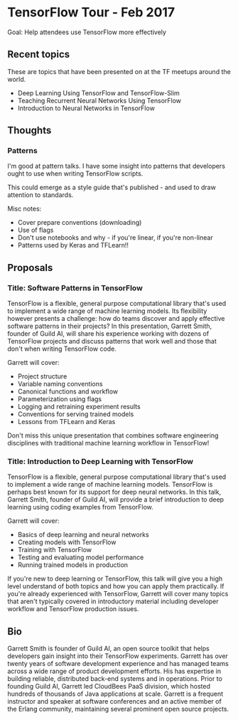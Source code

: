 # TensorFlow Tour - Feb 2017

Goal: Help attendees use TensorFlow more effectively

## Recent topics

These are topics that have been presented on at the TF meetups around
the world.

- Deep Learning Using TensorFlow and TensorFlow-Slim
- Teaching Recurrent Neural Networks Using TensorFlow
- Introduction to Neural Networks in TensorFlow

## Thoughts

### Patterns

I'm good at pattern talks. I have some insight into patterns that
developers ought to use when writing TensorFlow scripts.

This could emerge as a style guide that's published - and used to draw
attention to standards.

Misc notes:

- Cover prepare conventions (downloading)
- Use of flags
- Don't use notebooks and why - if you're linear, if you're non-linear
- Patterns used by Keras and TFLearn!!

## Proposals

### Title: Software Patterns in TensorFlow

TensorFlow is a flexible, general purpose computational library that's
used to implement a wide range of machine learning models. Its
flexibility however presents a challenge: how do teams discover and
apply effective software patterns in their projects? In this
presentation, Garrett Smith, founder of Guild AI, will share his
experience working with dozens of TensorFlow projects and discuss
patterns that work well and those that don't when writing TensorFlow
code.

Garrett will cover:

- Project structure
- Variable naming conventions
- Canonical functions and workflow
- Parameterization using flags
- Logging and retraining experiment results
- Conventions for serving trained models
- Lessons from TFLearn and Keras

Don't miss this unique presentation that combines software engineering
disciplines with traditional machine learning workflow in TensorFlow!

### Title: Introduction to Deep Learning with TensorFlow

TensorFlow is a flexible, general purpose computational library that's
used to implement a wide range of machine learning models. TensorFlow
is perhaps best known for its support for deep neural networks. In
this talk, Garrett Smith, founder of Guild AI, will provide a brief
introduction to deep learning using coding examples from TensorFlow.

Garrett will cover:

- Basics of deep learning and neural networks
- Creating models with TensorFlow
- Training with TensorFlow
- Testing and evaluating model performance
- Running trained models in production

If you're new to deep learning or TensorFlow, this talk will give you
a high level understand of both topics and how you can apply them
practically. If you're already experienced with TensorFlow, Garrett
will cover many topics that aren't typically covered in introductory
material including developer workflow and TensorFlow production
issues.

## Bio

Garrett Smith is founder of Guild AI, an open source toolkit that
helps developers gain insight into their TensorFlow
experiments. Garrett has over twenty years of software development
experience and has managed teams across a wide range of product
development efforts. His has expertise in building reliable,
distributed back-end systems and in operations. Prior to founding
Guild AI, Garrett led CloudBees PaaS division, which hosted hundreds
of thousands of Java applications at scale. Garrett is a frequent
instructor and speaker at software conferences and an active member of
the Erlang community, maintaining several prominent open source
projects.
